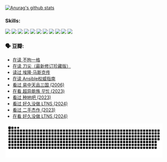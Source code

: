 
[![Anurag's github stats](https://github-readme-stats.vercel.app/api?username=w940853815)](https://github.com/anuraghazra/github-readme-stats)

### Skills:

<code><img height="32" src="https://cdn.jsdelivr.net/npm/simple-icons@v5/icons/python.svg"></code>
<code><img height="32" src="https://cdn.jsdelivr.net/npm/simple-icons@v5/icons/javascript.svg"></code>
<code><img height="32" src="https://cdn.jsdelivr.net/npm/simple-icons@v5/icons/django.svg"></code>
<code><img height="32" src="https://cdn.jsdelivr.net/npm/simple-icons@v5/icons/flask.svg"></code>
<code><img height="32" src="https://cdn.jsdelivr.net/npm/simple-icons@v5/icons/vuetify.svg"></code>
<code><img height="32" src="https://cdn.jsdelivr.net/npm/simple-icons@v5/icons/git.svg"></code>
<code><img height="32" src="https://cdn.jsdelivr.net/npm/simple-icons@v5/icons/docker.svg"></code>
<code><img height="32" src="https://cdn.jsdelivr.net/npm/simple-icons@v5/icons/postgresql.svg"></code>
<code><img height="32" src="https://cdn.jsdelivr.net/npm/simple-icons@v5/icons/elasticsearch.svg"></code>
<code><img height="32" src="https://cdn.jsdelivr.net/npm/simple-icons@v5/icons/macos.svg"></code>
<code><img height="32" src="https://cdn.jsdelivr.net/npm/simple-icons@v5/icons/linux.svg"></code>

### 🗣 豆瓣:

<!-- DOUBAN-ACTIVITIES:START -->
- [在读 不拘一格](https://www.douban.com/people/136069238/status/4541712161/?_i=09741730)
- [在读 刀尖（最新修订珍藏版）](https://www.douban.com/people/136069238/status/4541711339/?_i=09741730)
- [读过 埃隆·马斯克传](https://www.douban.com/people/136069238/status/4541710351/?_i=09741730)
- [在读 Ansible权威指南](https://www.douban.com/people/136069238/status/4539151450/?_i=09741730)
- [看过 易中天品三国‎ (2006)](https://www.douban.com/people/136069238/status/4529910812/?_i=09741730)
- [在看 超异能族 무빙‎ (2023)](https://www.douban.com/people/136069238/status/4527291077/?_i=09741730)
- [看过 种地吧‎ (2023)](https://www.douban.com/people/136069238/status/4527289637/?_i=09741730)
- [看过 好久没做 LTNS‎ (2024)](https://www.douban.com/people/136069238/status/4527289515/?_i=09741730)
- [看过 二手杰作‎ (2023)](https://www.douban.com/people/136069238/status/4522502716/?_i=09741730)
- [在看 好久没做 LTNS‎ (2024)](https://www.douban.com/people/136069238/status/4521969883/?_i=09741730)
<!-- DOUBAN-ACTIVITIES:END -->


![Snake animation](https://raw.githubusercontent.com/w940853815/w940853815/output/github-contribution-grid-snake.svg)

<!--
**w940853815/w940853815** is a ✨ _special_ ✨ repository because its `README.md` (this file) appears on your GitHub profile.

Here are some ideas to get you started:

- 🔭 I’m currently working on ...
- 🌱 I’m currently learning ...
- 👯 I’m looking to collaborate on ...
- 🤔 I’m looking for help with ...
- 💬 Ask me about ...
- 📫 How to reach me: ...
- 😄 Pronouns: ...
- ⚡ Fun fact: ...
-->

